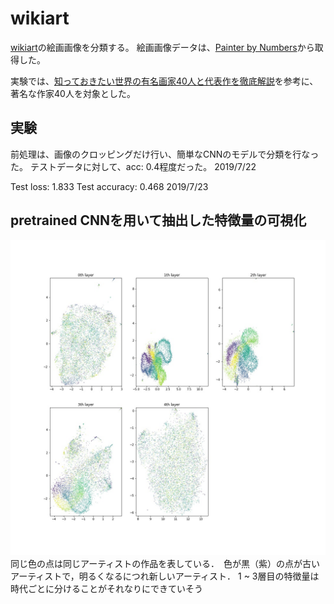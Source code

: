 # wikiart

[wikiart](https://www.wikiart.org/)の絵画画像を分類する。
絵画画像データは、[Painter by Numbers](https://www.kaggle.com/c/painter-by-numbers/data)から取得した。

実験では、[知っておきたい世界の有名画家40人と代表作を徹底解説](https://media.thisisgallery.com/20185441)を参考に、著名な作家40人を対象とした。

## 実験
前処理は、画像のクロッピングだけ行い、簡単なCNNのモデルで分類を行なった。
テストデータに対して、acc: 0.4程度だった。 
2019/7/22

Test loss: 1.833
Test accuracy: 0.468
2019/7/23


## pretrained CNNを用いて抽出した特徴量の可視化
![UMAP](https://github.com/mrkmakr/wikiart/blob/master/src/res18/2d.jpg "UMAP")
同じ色の点は同じアーティストの作品を表している．　色が黒（紫）の点が古いアーティストで，明るくなるにつれ新しいアーティスト． 1 ~ 3層目の特徴量は時代ごとに分けることがそれなりにできていそう
